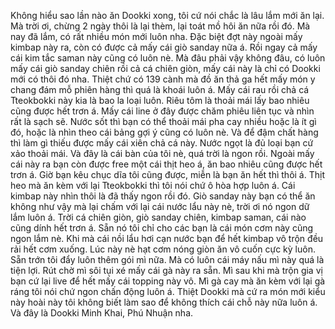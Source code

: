 Không hiểu sao lần nào ăn Dookki xong, tôi cứ nói chắc là lâu lắm mới ăn lại. Mà trời ơi, chừng 2 ngày thôi là lại thèm, lại toát mồ hôi ăn nữa rồi đó. Mà nay đã lắm, có rất nhiều món mới luôn nha. Đặc biệt đợt này ngoài mấy kimbap này ra, còn có được cả mấy cái giò sanday nữa á. Rồi ngay cả mấy cái kim tắc saman này cũng có luôn nè. Mà đâu phải vậy không đâu, có luôn mấy cái giò sanday chiên rồi cả cá chiên giòn, mấy cái này là chỉ có Dookki mới có thôi đó nha. Thiệt chứ có 139 cành mà đồ ăn thả ga hết mấy món y chang đám mỗ phiên hàng thì quá là khoái luôn á. Mấy cái rau rồi chả cá Tteokbokki này kia là bao la loại luôn. Riêu tôm là thoải mái lấy bao nhiêu cũng được hết trơn á. Mấy cái line ở đây được chăm phiêu liên tục và nhìn rất là sạch sẽ. Nước sốt thì bạn có thể thoải mái pha cay nhiều hoặc là ít gì đó, hoặc là nhìn theo cái bảng gợi ý cũng có luôn nè. Và để đậm chất hàng thì làm gì thiếu được mấy cái xiên chả cá này. Nước ngọt là đủ loại bạn cứ xảo thoải mái. Và đây là cái bàn của tôi nè, quá trời là ngon rồi. Ngoài mấy cái này ra bạn còn được free một cái thịt heo á, ăn bao nhiêu cũng được hết trơn á. Giờ bạn kêu chục dĩa tôi cũng được, miễn là bạn ăn hết thì thôi á. Thịt heo mà ăn kèm với lại Tteokbokki thì tôi nói chứ ô hòa hợp luôn á. Cái kimbap này nhìn thôi là đã thấy ngon rồi đó. Giò sanday này bạn có thể ăn không như vậy mà lại chấm với lại cái nước lẩu này nè, trời ơi nó ngon dữ lắm luôn á. Trời cá chiên giòn, giò sanday chiên, kimbap saman, cái nào cũng dính hết trơn á. Sẵn nó tôi chỉ cho các bạn là cái món cơm này cũng ngon lắm nè. Khi mà cái nồi lẩu hơi cạn nước bạn để hết kimbap vô trộn đều rải hết cơm xuống. Lúc này nè hạt cơm nóng giòn ăn vô cuốn cực kỳ luôn. Sẵn trớn tôi đẩy luôn thêm gói mì nữa. Mà có luôn cái máy nấu mì này quá là tiện lợi. Rút chờ mì sôi tụi xé mấy cái gà này ra sẵn. Mì sau khi mà trộn gia vị bạn cứ lại live để hết mấy cái topping này vô. Mì gà cay mà ăn kèm với lại gà ráng tôi nói chứ ngon chấn động luôn á. Thiệt Dookki mà cứ ra món mới kiểu này hoài này tôi không biết làm sao để không thích cái chỗ này nữa luôn á. Và đây là Dookki Minh Khai, Phú Nhuận nha.